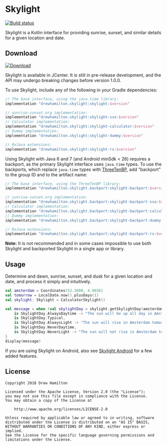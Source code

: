 # Skylight
[![Build status](https://travis-ci.org/drewhamilton/Skylight.svg?branch=master)](https://travis-ci.org/drewhamilton/Skylight)

Skylight is a Kotlin interface for providing sunrise, sunset, and similar details for a given location and date.

## Download
[![Download](https://api.bintray.com/packages/drewhamilton/Skylight/Skylight/images/download.svg)](https://bintray.com/drewhamilton/Skylight)

Skylight is available in JCenter. It is still in pre-release development, and the API may undergo breaking changes
before version 1.0.0.

To use Skylight, include any of the following in your Gradle dependencies:
```groovy
// The base interface, using the java.time library:
implementation "drewhamilton.skylight:skylight:$version"

// sunrise-sunset.org implementation:
implementation "drewhamilton.skylight:skylight-sso:$version"
// Calculator implementation:
implementation "drewhamilton.skylight:skylight-calculator:$version"
// Dummy implementation:
implementation "drewhamilton.skylight:skylight-dummy:$version"

// RxJava extensions:
implementation "drewhamilton.skylight:skylight-rx:$version"
```

Using Skylight with Java 6 and 7 (and Android minSdk < 26) requires a backport, as the primary Skylight interface uses
`java.time` types. To use the backports, which replace `java.time` types with
[ThreeTenBP](https://www.threeten.org/threetenbp/), add "backport" to the group ID and to the artifact name:
```groovy
// The base interface, using the ThreeTenBP library:
implementation "drewhamilton.skylight.backport:skylight-backport:$version"

// sunrise-sunset.org implementation:
implementation "drewhamilton.skylight.backport:skylight-backport-sso:$version"
// Calculator implementation:
implementation "drewhamilton.skylight.backport:skylight-backport-calculator:$version"
// Dummy implementation:
implementation "drewhamilton.skylight.backport:skylight-backport-dummy:$version"

// RxJava extensions:
implementation "drewhamilton.skylight.backport:skylight-backport-rx:$version"
```

**Note:** It is not recommended and in some cases impossible to use both Skylight and backported Skylight in a single
app or library.

## Usage
Determine and dawn, sunrise, sunset, and dusk for a given location and date, and process it simply and intuitively.
```kotlin
val amsterdam = Coordinates(52.3680, 4.9036)
val tomorrow = LocalDate.now().plusDays(1)
val skylight: Skylight = CalculatorSkylight()

val message = when (val skylightDay = skylight.getSkylightDay(amsterdam, tomorrow)) {
    is SkylightDay.AlwaysDaytime -> "The sun will be up all day in Amsterdam tomorrow."
    is SkylightDay.Typical,
    is SkylightDay.AlwaysLight -> "The sun will rise in Amsterdam tomorrow."
    is SkylightDay.NeverDaytime,
    is SkylightDay.NeverLight -> "The sun will not rise in Amsterdam tomorrow."
}
display(message)
```

If you are using Skylight on Android, also see [Skylight Android](https://github.com/drewhamilton/SkylightAndroid) for a
few added features.

## License
```
Copyright 2018 Drew Hamilton

Licensed under the Apache License, Version 2.0 (the "License");
you may not use this file except in compliance with the License.
You may obtain a copy of the License at

    http://www.apache.org/licenses/LICENSE-2.0

Unless required by applicable law or agreed to in writing, software
distributed under the License is distributed on an "AS IS" BASIS,
WITHOUT WARRANTIES OR CONDITIONS OF ANY KIND, either express or implied.
See the License for the specific language governing permissions and
limitations under the License.
```
